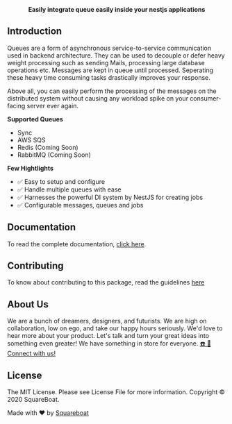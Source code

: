 <div align="center"><strong>Easily integrate queue easily inside your nestjs applications</strong></div>

## Introduction
Queues are a form of asynchronous service-to-service communication used in backend architecture. They can be used to decouple or defer heavy weight processing such as sending Mails, processing large database operations etc. Messages are kept in queue until processed. Seperating these heavy time consuming tasks drastically improves your response.

Above all, you can easily perform the processing of the messages on the distributed system without causing any workload spike on your consumer-facing server ever again.

__Supported Queues__

- Sync
- AWS SQS
- Redis (Coming Soon)
- RabbitMQ (Coming Soon)

__Few Hightlights__

- ✅ Easy to setup and configure
- ✅ Handle multiple queues with ease
- ✅ Harnesses the powerful DI system by NestJS for creating jobs
- ✅ Configurable messages, queues and jobs

## Documentation

To read the complete documentation, [click here](https://opensource.squareboat.com/nest-queue/).

## Contributing
To know about contributing to this package, read the guidelines [here](./CONTRIBUTING.md)


## About Us

We are a bunch of dreamers, designers, and futurists. We are high on collaboration, low on ego, and take our happy hours seriously. We'd love to hear more about your product. Let's talk and turn your great ideas into something even greater! We have something in store for everyone. [☎️ 📧 Connect with us!](https://squareboat.com/contact)

## License

The MIT License. Please see License File for more information. Copyright © 2020 SquareBoat.

Made with ❤️ by [Squareboat](https://squareboat.com)
